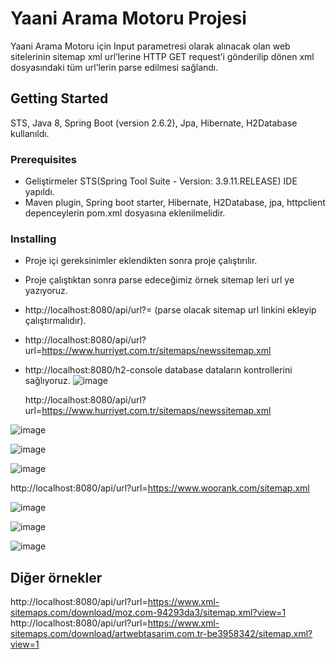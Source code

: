# Yaani Arama Motoru Projesi
Yaani Arama Motoru için Input parametresi olarak alınacak olan web sitelerinin sitemap xml url’lerine HTTP GET request’i gönderilip dönen xml dosyasındaki tüm url’lerin parse edilmesi sağlandı. 

## Getting Started

STS, Java 8, Spring Boot (version 2.6.2), Jpa, Hibernate, H2Database kullanıldı.

### Prerequisites

- Geliştirmeler STS(Spring Tool Suite - Version: 3.9.11.RELEASE) IDE yapıldı. 
- Maven plugin, Spring boot starter, Hibernate, H2Database, jpa, httpclient depenceylerin pom.xml dosyasına eklenilmelidir. 

### Installing

- Proje içi gereksinimler eklendikten sonra proje çalıştırılır. 
- Proje çalıştıktan sonra parse edeceğimiz örnek sitemap leri url ye yazıyoruz. 
- http://localhost:8080/api/url?= (parse olacak sitemap url linkini ekleyip çalıştırmalıdır).
- http://localhost:8080/api/url?url=https://www.hurriyet.com.tr/sitemaps/newssitemap.xml
- http://localhost:8080/h2-console database dataların kontrollerini sağlıyoruz.
  ![image](https://user-images.githubusercontent.com/7461070/151716707-63a37792-3ed5-43e1-9d66-470a5edcba71.png)


  http://localhost:8080/api/url?url=https://www.hurriyet.com.tr/sitemaps/newssitemap.xml

![image](https://user-images.githubusercontent.com/7461070/151677832-fcb1942e-e33b-468a-abb8-d67599bf8b15.png)

![image](https://user-images.githubusercontent.com/7461070/151677864-dfb29dd9-7ebb-45ec-9ba5-1382bb70c422.png)

![image](https://user-images.githubusercontent.com/7461070/151677947-a49b0e6b-8d3c-4977-bd66-31f37daf6cbf.png)


  http://localhost:8080/api/url?url=https://www.woorank.com/sitemap.xml

![image](https://user-images.githubusercontent.com/7461070/151677975-55031d10-12b6-4aa9-94b6-d2deb2ca3244.png)

![image](https://user-images.githubusercontent.com/7461070/151677985-827d1665-4ac2-4b23-be7a-cd6272ddbf37.png)

![image](https://user-images.githubusercontent.com/7461070/151677998-53a20ed7-6e00-4f52-b455-845377717693.png)


## Diğer örnekler 
 http://localhost:8080/api/url?url=https://www.xml-sitemaps.com/download/moz.com-94293da3/sitemap.xml?view=1
 http://localhost:8080/api/url?url=https://www.xml-sitemaps.com/download/artwebtasarim.com.tr-be3958342/sitemap.xml?view=1



